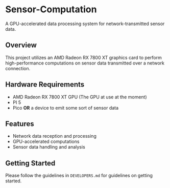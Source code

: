 # Sensor-Computation

A GPU-accelerated data processing system for network-transmitted sensor data.

## Overview

This project utilizes an AMD Radeon RX 7800 XT graphics card to perform high-performance computations on sensor data transmitted over a network connection.

## Hardware Requirements

- AMD Radeon RX 7800 XT GPU (The GPU at use at the moment)
- PI 5
- Pico **OR** a device to emit some sort of sensor data

## Features

- Network data reception and processing
- GPU-accelerated computations
- Sensor data handling and analysis

## Getting Started

Please follow the guidelines in `DEVELOPERS.md` for guidelines on getting started.
